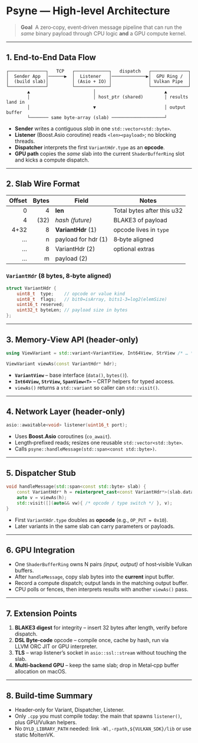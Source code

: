 # Psyne — High‑level Architecture

> **Goal**  A zero‑copy, event‑driven message pipeline that can run the *same* binary payload through CPU logic **and** a GPU compute kernel.

---

## 1. End‑to‑End Data Flow

```
┌──────────────┐   TCP   ┌─────────────┐   dispatch   ┌──────────────┐
│  Sender App  │──────▶  │  Listener   │─────────────▶│  GPU Ring /  │
│  (build slab)│         │ (Asio + IO) │              │ Vulkan Pipe  │
└──────────────┘         └─────────────┘              └──────────────┘
        ▲                        │                          ▲
        │                        │ host_ptr (shared)        │ results land in
        │                        ▼                          │ output buffer
        └─────── same byte‑array (slab) ────────────────────┘
```

* **Sender** writes a contiguous *slab* in one `std::vector<std::byte>`.
* **Listener** (Boost.Asio coroutine) reads `<len><payload>`; no blocking threads.
* **Dispatcher** interprets the first `VariantHdr.type` as an **opcode**.
* **GPU path** copies the *same* slab into the current `ShaderBufferRing` slot and kicks a compute dispatch.

---

## 2. Slab Wire Format

| Offset | Bytes | Field               | Notes                      |
| -----: | ----: | ------------------- | -------------------------- |
|      0 |     4 | **len**             | Total bytes after this u32 |
|      4 |  (32) | *hash* *(future)*   | BLAKE3 of payload          |
|   4+32 |     8 | **VariantHdr** (1)  | opcode lives in `type`     |
|      … |     n | payload for hdr (1) | 8‑byte aligned             |
|      … |     8 | VariantHdr (2)      | optional extras            |
|      … |     m | payload (2)         |                            |

### `VariantHdr` (8 bytes, 8‑byte aligned)

```cpp
struct VariantHdr {
    uint8_t  type;    // opcode or value kind
    uint8_t  flags;   // bit0=isArray, bits1‑3=log2(elemSize)
    uint16_t reserved;
    uint32_t byteLen; // payload size in bytes
};
```

---

## 3. Memory‑View API (header‑only)

```cpp
using ViewVariant = std::variant<VariantView, Int64View, StrView /* … */>;

ViewVariant viewAs(const VariantHdr* hdr);
```

* **`VariantView`** – base interface (`data()`, `bytes()`).
* **`Int64View`, `StrView`, `SpanView<T>`** – CRTP helpers for typed access.
* `viewAs()` returns a `std::variant` so caller can `std::visit()`.

---

## 4. Network Layer (header‑only)

```cpp
asio::awaitable<void> listener(uint16_t port);
```

* Uses **Boost.Asio** coroutines (`co_await`).
* Length‑prefixed reads; resizes one reusable `std::vector<std::byte>`.
* Calls `psyne::handleMessage(std::span<const std::byte>)`.

---

## 5. Dispatcher Stub

```cpp
void handleMessage(std::span<const std::byte> slab) {
    const VariantHdr* h = reinterpret_cast<const VariantHdr*>(slab.data());
    auto v = viewAs(h);
    std::visit([](auto&& vw){ /* opcode / type switch */ }, v);
}
```

* First `VariantHdr.type` doubles as **opcode** (e.g., `OP_PUT = 0x10`).
* Later variants in the same slab can carry parameters or payloads.

---

## 6. GPU Integration

* One `ShaderBufferRing` owns N pairs *(input, output)* of host‑visible Vulkan buffers.
* After `handleMessage`, copy slab bytes into the **current** input buffer.
* Record a compute dispatch; output lands in the matching output buffer.
* CPU polls or fences, then interprets results with another `viewAs()` pass.

---

## 7. Extension Points

1. **BLAKE3 digest** for integrity – insert 32 bytes after length, verify before dispatch.
2. **DSL Byte‑code** opcode – compile once, cache by hash, run via LLVM ORC JIT or GPU interpreter.
3. **TLS** – wrap listener’s socket in `asio::ssl::stream` without touching the slab.
4. **Multi‑backend GPU** – keep the same slab; drop in Metal‑cpp buffer allocation on macOS.

---

## 8. Build‑time Summary

* Header‑only for Variant, Dispatcher, Listener.
* Only `.cpp` you must compile today: the main that spawns `listener()`, plus GPU/Vulkan helpers.
* No `DYLD_LIBRARY_PATH` needed: link `-Wl,-rpath,${VULKAN_SDK}/lib` or use static MoltenVK.
